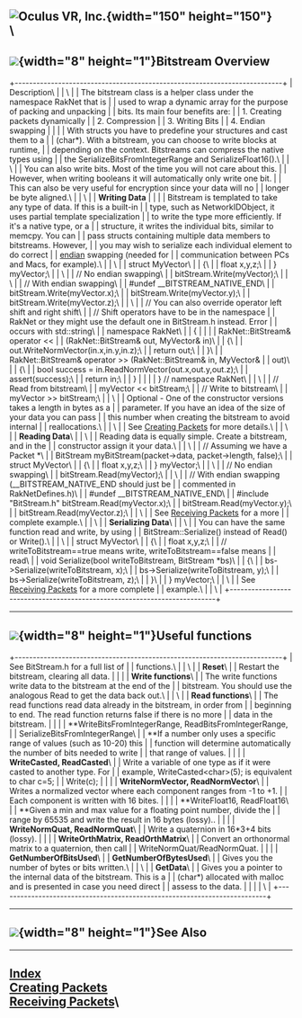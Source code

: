 <span style="background-color: rgb(255, 255, 255);">![Oculus VR,
Inc.](RakNet_Icon_Final-copy.jpg){width="150" height="150"}</span>\
\
  ---------------------------------------------------------
  ![](spacer.gif){width="8" height="1"}Bitstream Overview
  ---------------------------------------------------------

+--------------------------------------------------------------------------+
| <span class="RakNetBlueHeader">Description</span>\                       |
| \                                                                        |
| The bitstream class is a helper class under the namespace RakNet that is |
| used to wrap a dynamic array for the purpose of packing and unpacking    |
| bits. Its main four benefits are:                                        |
| 1.  Creating packets dynamically                                         |
| 2.  Compression                                                          |
| 3.  Writing Bits                                                         |
| 4.  Endian swapping                                                      |
|                                                                          |
| With structs you have to predefine your structures and cast them to a    |
| (char\*). With a bitstream, you can choose to write blocks at runtime,   |
| depending on the context. Bitstreams can compress the native types using |
| the SerializeBitsFromIntegerRange and SerializeFloat16().\               |
| \                                                                        |
| You can also write bits. Most of the time you will not care about this.  |
| However, when writing booleans it will automatically only write one bit. |
| This can also be very useful for encryption since your data will no      |
| longer be byte aligned.\                                                 |
| \                                                                        |
| **Writing Data**                                                         |
|                                                                          |
| Bitstream is templated to take any type of data. If this is a built-in   |
| type, such as NetworkIDObject, it uses partial template specialization   |
| to write the type more efficiently. If it's a native type, or a          |
| structure, it writes the individual bits, similar to memcpy. You can     |
| pass structs containing multiple data members to bitstreams. However,    |
| you may wish to serialize each individual element to do correct          |
| [endian](http://en.wikipedia.org/wiki/Endianness) swapping (needed for   |
| communication between PCs and Macs, for example).\                       |
| \                                                                        |
| <span class="RakNetCode"> struct MyVector\                               |
| {\                                                                       |
| float x,y,z;\                                                            |
| } myVector;\                                                             |
| \                                                                        |
| // No endian swapping\                                                   |
| bitStream.Write(myVector);\                                              |
| \                                                                        |
| // With endian swapping\                                                 |
| \#undef \_\_BITSTREAM\_NATIVE\_END\                                      |
| bitStream.Write(myVector.x);\                                            |
| bitStream.Write(myVector.y);\                                            |
| bitStream.Write(myVector.z);\                                            |
| \                                                                        |
| // You can also override operator left shift and right shift</span>\     |
| <span class="RakNetCode">// Shift operators have to be in the namespace  |
| RakNet or they might use the default one in BitStream.h instead. Error   |
| occurs with std::string\                                                 |
| namespace RakNet\                                                        |
| {</span>                                                                 |
|                                                                          |
| <span class="RakNetCode"> RakNet::BitStream& operator &lt;&lt;           |
| (RakNet::BitStream& out, MyVector& in)\                                  |
| {\                                                                       |
| out.WriteNormVector(in.x,in.y,in.z);\                                    |
| return out;\                                                             |
| }\                                                                       |
| RakNet::BitStream& operator &gt;&gt; (RakNet::BitStream& in, MyVector&   |
| out)\                                                                    |
| {\                                                                       |
| bool success = in.ReadNormVector(out.x,out.y,out.z);\                    |
| assert(success);\                                                        |
| return in;\                                                              |
| }</span>                                                                 |
|                                                                          |
| <span class="RakNetCode">} // namespace RakNet\                          |
| \                                                                        |
| // Read from bitstream\                                                  |
| myVector &lt;&lt; bitStream;\                                            |
| // Write to bitstream\                                                   |
| myVector &gt;&gt; bitStream;\                                            |
| </span>\                                                                 |
| Optional - One of the constructor versions takes a length in bytes as a  |
| parameter. If you have an idea of the size of your data you can pass     |
| this number when creating the bitstream to avoid internal                |
| reallocations.\                                                          |
| \                                                                        |
| See [Creating Packets](creatingpackets.html) for more details.\          |
| \                                                                        |
| **Reading Data**\                                                        |
| \                                                                        |
| Reading data is equally simple. Create a bitstream, and in the           |
| constructor assign it your data.\                                        |
| \                                                                        |
| <span class="RakNetCode"> // Assuming we have a Packet \*\               |
| BitStream myBitStream(packet-&gt;data, packet-&gt;length, false);\       |
| struct MyVector\                                                         |
| {\                                                                       |
| float x,y,z;\                                                            |
| } myVector;\                                                             |
| \                                                                        |
| // No endian swapping\                                                   |
| bitStream.Read(myVector);\                                               |
| \                                                                        |
| // With endian swapping (\_\_BITSTREAM\_NATIVE\_END should just be       |
| commented in RakNetDefines.h)\                                           |
| \#undef \_\_BITSTREAM\_NATIVE\_END\                                      |
| \#include "BitStream.h" bitStream.Read(myVector.x);\                     |
| bitStream.Read(myVector.y);\                                             |
| bitStream.Read(myVector.z);\                                             |
| \                                                                        |
| </span> See [Receiving Packets](receivingpackets.html) for a more        |
| complete example.\                                                       |
| \                                                                        |
| **Serializing Data**\                                                    |
| \                                                                        |
| You can have the same function read and write, by using                  |
| BitStream::Serialize() instead of Read() or Write().\                    |
| \                                                                        |
| <span class="RakNetCode"> struct MyVector\                               |
| {\                                                                       |
| float x,y,z;\                                                            |
| // writeToBitstream==true means write, writeToBitstream==false means     |
| read\                                                                    |
| void Serialize(bool writeToBitstream, BitStream \*bs)\                   |
| {\                                                                       |
| bs-&gt;Serialize(writeToBitstream, x);\                                  |
| bs-&gt;Serialize(writeToBitstream, y);\                                  |
| bs-&gt;Serialize(writeToBitstream, z);\                                  |
| }\                                                                       |
| } myVector;\                                                             |
| </span>\                                                                 |
| See [Receiving Packets](receivingpackets.html) for a more complete       |
| example.\                                                                |
| \                                                                        |
+--------------------------------------------------------------------------+

  -------------------------------------------------------
  ![](spacer.gif){width="8" height="1"}Useful functions
  -------------------------------------------------------

+--------------------------------------------------------------------------+
| <span class="RakNetBlueHeader">See BitStream.h for a full list of        |
| functions.</span>\                                                       |
| \                                                                        |
| **Reset**\                                                               |
| Restart the bitstream, clearing all data.                                |
|                                                                          |
| **Write functions**\                                                     |
| The write functions write data to the bitstream at the end of the        |
| bitstream. You should use the analogous Read to get the data back out.\  |
| \                                                                        |
| **Read functions**\                                                      |
| The read functions read data already in the bitstream, in order from     |
| beginning to end. The read function returns false if there is no more    |
| data in the bitstream.                                                   |
|                                                                          |
| **WriteBitsFromIntegerRange, ReadBitsFromIntegerRange,                   |
| SerializeBitsFromIntegerRange\                                           |
| **If a number only uses a specific range of values (such as 10-20) this  |
| function will determine automatically the number of bits needed to write |
| that range of values.                                                    |
|                                                                          |
| **WriteCasted, ReadCasted**\                                             |
| Write a variable of one type as if it were casted to another type. For   |
| example, WriteCasted&lt;char&gt;(5); is equivalent to char c=5;          |
| Write(c);                                                                |
|                                                                          |
| **WriteNormVector, ReadNormVector**\                                     |
| Writes a normalized vector where each component ranges from -1 to +1.    |
| Each component is written with 16 bites.                                 |
|                                                                          |
| **WriteFloat16, ReadFloat16\                                             |
| **Given a min and max value for a floating point number, divide the      |
| range by 65535 and write the result in 16 bytes (lossy)..                |
|                                                                          |
| **WriteNormQuat, ReadNormQuat**\                                         |
| Write a quaternion in 16\*3+4 bits (lossy).                              |
|                                                                          |
| **WriteOrthMatrix, ReadOrthMatrix**\                                     |
| Convert an orthonormal matrix to a quaternion, then call                 |
| WriteNormQuat/ReadNormQuat.                                              |
|                                                                          |
| **GetNumberOfBitsUsed**\                                                 |
| **GetNumberOfBytesUsed**\                                                |
| Gives you the number of bytes or bits written.\                          |
| \                                                                        |
| **GetData**\                                                             |
| Gives you a pointer to the internal data of the bitstream. This is a     |
| (char\*) allocated with malloc and is presented in case you need direct  |
| assess to the data.                                                      |
|                                                                          |
| \                                                                        |
+--------------------------------------------------------------------------+

  -----------------------------------------------
  ![](spacer.gif){width="8" height="1"}See Also
  -----------------------------------------------

  ---------------------------------------------
  [Index](index.html)\
  [Creating Packets](creatingpackets.html)\
  [Receiving Packets](receivingpackets.html)\
  ---------------------------------------------


